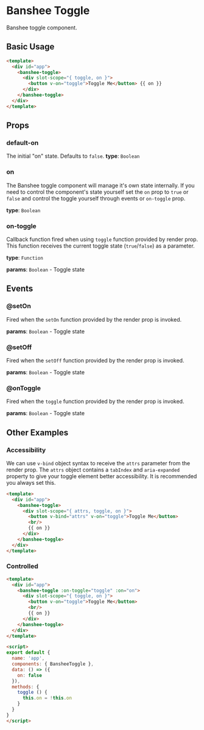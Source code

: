 # Banshee Toggle

Banshee toggle component.

## Basic Usage
```html
<template>
  <div id="app">
    <banshee-toggle>
      <div slot-scope="{ toggle, on }">
        <button v-on="toggle">Toggle Me</button> {{ on }}
      </div>
    </banshee-toggle>
  </div>
</template>
```

## Props

### default-on

The initial "on" state. Defaults to `false`.
**type**: `Boolean`

### on

The Banshee toggle component will manage it's own state internally. If you need to control the component's state yourself set the `on` prop to `true` or `false` and control the toggle yourself through events or `on-toggle` prop.

**type**: `Boolean`

### on-toggle

Callback function fired when using `toggle` function provided by render prop. This function receives the current toggle state (`true`/`false`) as a parameter.

**type**: `Function`

**params**: `Boolean` - Toggle state

## Events

### @setOn

Fired when the `setOn` function provided by the render prop is invoked.

**params**: `Boolean` - Toggle state

### @setOff

Fired when the `setOff` function provided by the render prop is invoked.

**params**: `Boolean` - Toggle state

### @onToggle

Fired when the `toggle` function provided by the render prop is invoked.

**params**: `Boolean` - Toggle state

## Other Examples

### Accessibility

We can use `v-bind` object syntax to receive the `attrs` parameter from the render prop. The `attrs` object contains a `tabIndex` and `aria-expanded` property to give your toggle element better accessibility. It is recommended you always set this.

```html
<template>
  <div id="app">
    <banshee-toggle>
      <div slot-scope="{ attrs, toggle, on }">
        <button v-bind="attrs" v-on="toggle">Toggle Me</button>
        <br/>
        {{ on }}
      </div>
    </banshee-toggle>
  </div>
</template>
```

### Controlled

```html
<template>
  <div id="app">
    <banshee-toggle :on-toggle="toggle" :on="on">
      <div slot-scope="{ toggle, on }">
        <button v-on="toggle">Toggle Me</button>
        <br/>
        {{ on }}
      </div>
    </banshee-toggle>
  </div>
</template>

<script>
export default {
  name: 'app',
  components: { BansheeToggle },
  data: () => ({
    on: false
  }),
  methods: {
    toggle () {
      this.on = !this.on
    }
  }
}
</script>
```
